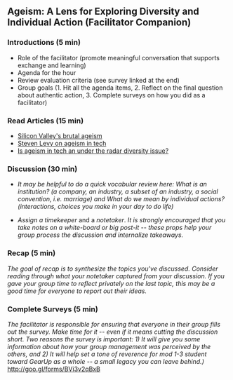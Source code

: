 ## Ageism: A Lens for Exploring Diversity and Individual Action (Facilitator Companion)

### Introductions (5 min)
* Role of the facilitator (promote meaningful conversation that supports exchange and learning)
* Agenda for the hour
* Review evaluation criteria (see survey linked at the end)
* Group goals  (1. Hit all the agenda items, 2. Reflect on the final question about authentic action, 3. Complete surveys on how you did as a facilitator)

### Read Articles (15 min)
  * [Silicon Valley's brutal ageism](https://newrepublic.com/article/117088/silicons-valleys-brutal-ageism)
  * [Steven Levy on ageism in tech](https://medium.com/backchannel/how-can-we-achieve-age-diversity-in-silicon-valley-11a847cb37b7#.68wfpepu4)
  * [Is ageism in tech an under the radar diversity issue?](http://www.fastcompany.com/3054204/the-future-of-work/is-ageism-in-tech-an-under-the-radar-diversity-issue) 

### Discussion (30 min)
* _It may be helpful to do a quick_ *vocabular review* _here: What is an institution? (a company, an industry, a subset of an industry, a social convention, i.e. marriage) and What do we mean by individual actions? (interactions, choices you make in your day to do life)_  

* *Assign a timekeeper* and a *notetaker*. _It is_ *strongly* _encouraged that you take notes on a white-board or big post-it -- these props help your group process the discussion and internalize takeaways._  

### Recap (5 min)
_The goal of recap is to synthesize the topics you've discussed. Consider reading through what your notetaker captured from your discussion. If you gave your group time to reflect privately on the last topic, this may be a good time for everyone to report out their ideas._

### Complete Surveys (5 min)
_The facilitator is responsible for ensuring that everyone in their group fills out the survey. Make time for it -- even if it means cutting the discussion short. Two reasons the survey is important: 1) It will give you some information about how your group management was perceived by the others, and 2) It will help set a tone of reverence for mod 1-3 student toward GearUp as a whole -- a small legacy you can leave behind.)_
http://goo.gl/forms/BVi3v2qBxB
